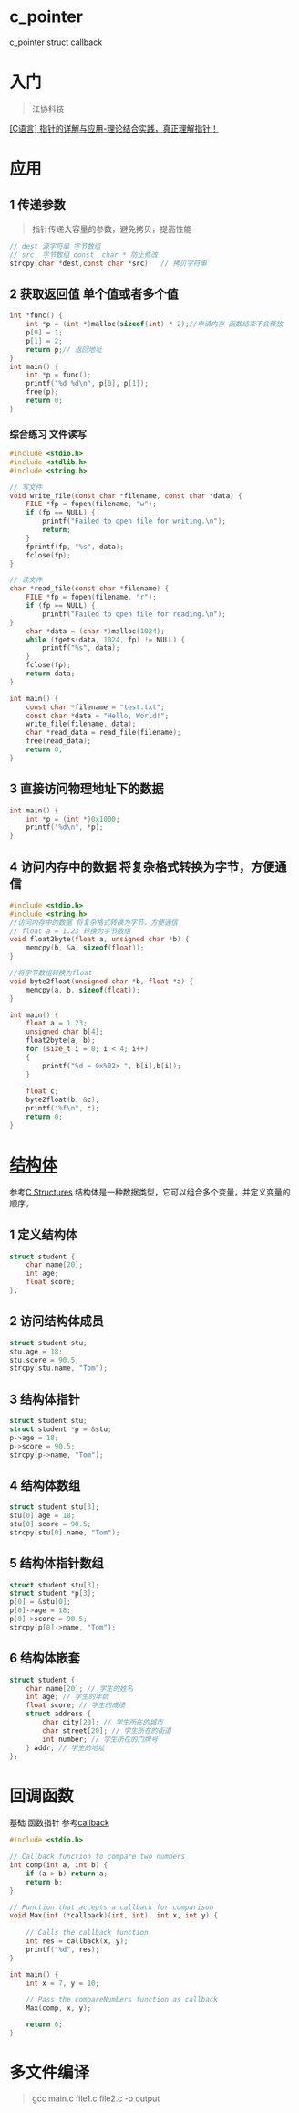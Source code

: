 # c_pointer
c_pointer struct callback
# 入门
> 江协科技

[[C语言] 指针的详解与应用-理论结合实践，真正理解指针！](https://www.bilibili.com/video/BV1Mb4y1X7dz/?spm_id_from=333.1387.homepage.video_card.click&vd_source=3a269af70b5c8a1a3dd446fff1fabf6a)
# 应用
## 1 传递参数
> 指针传递大容量的参数，避免拷贝，提高性能

```c
// dest 源字符串 字节数组 
// src  字节数组 const  char * 防止修改
strcpy(char *dest,const char *src)   // 拷贝字符串
```
## 2 获取返回值 单个值或者多个值
```c
int *func() {
    int *p = (int *)malloc(sizeof(int) * 2);//申请内存 函数结束不会释放
    p[0] = 1;
    p[1] = 2;
    return p;// 返回地址
}
int main() {
    int *p = func();
    printf("%d %d\n", p[0], p[1]);
    free(p);
    return 0;
}
```
### 综合练习 文件读写
```c
#include <stdio.h>
#include <stdlib.h>
#include <string.h>

// 写文件
void write_file(const char *filename, const char *data) {
    FILE *fp = fopen(filename, "w");
    if (fp == NULL) {
        printf("Failed to open file for writing.\n");
        return;
    }
    fprintf(fp, "%s", data);
    fclose(fp);
}

// 读文件
char *read_file(const char *filename) {
    FILE *fp = fopen(filename, "r");
    if (fp == NULL) {
        printf("Failed to open file for reading.\n");
}
    char *data = (char *)malloc(1024);
    while (fgets(data, 1024, fp) != NULL) {
        printf("%s", data);
    }
    fclose(fp);
    return data;
}

int main() {
    const char *filename = "test.txt";
    const char *data = "Hello, World!";
    write_file(filename, data);
    char *read_data = read_file(filename);
    free(read_data);
    return 0;
}
```
## 3 直接访问物理地址下的数据
```c
int main() {
    int *p = (int *)0x1000;
    printf("%d\n", *p);
}
```
## 4 访问内存中的数据 将复杂格式转换为字节，方便通信
```c
#include <stdio.h>
#include <string.h>
//访问内存中的数据 将复杂格式转换为字节，方便通信
// float a = 1.23 转换为字节数组
void float2byte(float a, unsigned char *b) {
    memcpy(b, &a, sizeof(float));
}

//将字节数组转换为float
void byte2float(unsigned char *b, float *a) {
    memcpy(a, b, sizeof(float));
}

int main() {
    float a = 1.23;
    unsigned char b[4];
    float2byte(a, b);
    for (size_t i = 0; i < 4; i++)
    {
        printf("%d = 0x%02x ", b[i],b[i]);
    }
    
    float c;
    byte2float(b, &c);
    printf("%f\n", c);
    return 0;
}
``` 
# [结构体](https://www.tutorialspoint.com/cprogramming/c_structures.htm)
参考[C Structures](https://www.tutorialspoint.com/cprogramming/c_structures.htm)
结构体是一种数据类型，它可以组合多个变量，并定义变量的顺序。
## 1 定义结构体
```c
struct student {
    char name[20];
    int age;
    float score;
};
```
## 2 访问结构体成员
```c
struct student stu;
stu.age = 18;
stu.score = 90.5;
strcpy(stu.name, "Tom");
```
## 3 结构体指针
```c
struct student stu;
struct student *p = &stu;
p->age = 18;
p->score = 90.5;
strcpy(p->name, "Tom");
```
## 4 结构体数组
```c
struct student stu[3];
stu[0].age = 18;
stu[0].score = 90.5;
strcpy(stu[0].name, "Tom");
```
## 5 结构体指针数组
```c
struct student stu[3];
struct student *p[3];
p[0] = &stu[0];
p[0]->age = 18;
p[0]->score = 90.5;
strcpy(p[0]->name, "Tom");
```
## 6 结构体嵌套
```c
struct student {
    char name[20]; // 学生的姓名
    int age; // 学生的年龄
    float score; // 学生的成绩
    struct address {
        char city[20]; // 学生所在的城市
        char street[20]; // 学生所在的街道
        int number; // 学生所在的门牌号
    } addr; // 学生的地址
};
```
   
# 回调函数
基础 函数指针
参考[callback](https://www.geeksforgeeks.org/callbacks-in-c/)
```c
#include <stdio.h>

// Callback function to compare two numbers
int comp(int a, int b) {
    if (a > b) return a;
    return b;
}

// Function that accepts a callback for comparison
void Max(int (*callback)(int, int), int x, int y) {
  
    // Calls the callback function
    int res = callback(x, y);  
    printf("%d", res);
}

int main() {
    int x = 7, y = 10;

    // Pass the compareNumbers function as callback
    Max(comp, x, y);

    return 0;
}
```
# 多文件编译
> gcc main.c file1.c file2.c -o output
